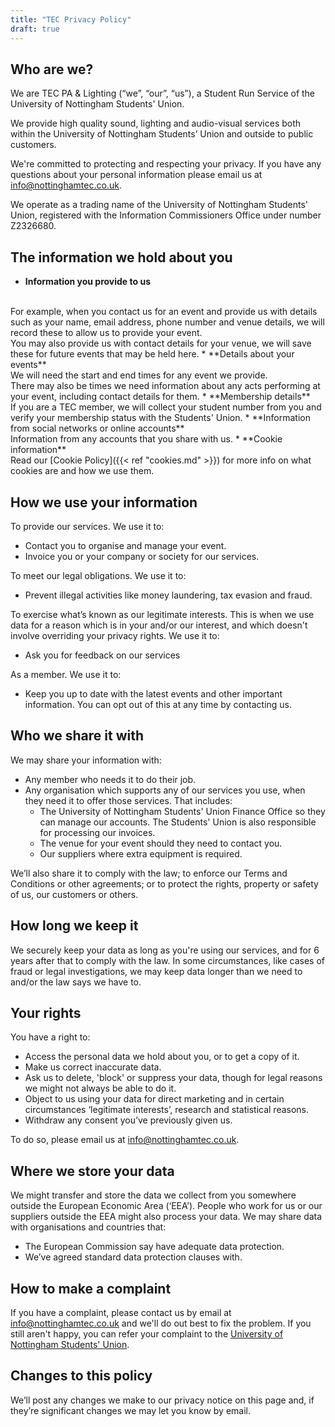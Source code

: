 ```yaml
---
title: "TEC Privacy Policy"
draft: true
---
```


## Who are we?
We are TEC PA & Lighting (“we”, “our”, “us”), a Student Run Service of the University of Nottingham Students' Union.

We provide high quality sound, lighting and audio-visual services both within the University of Nottingham Students’ Union and outside to public customers.

We're committed to protecting and respecting your privacy. 
If you have any questions about your personal information please email us at [info@nottinghamtec.co.uk](mailto:info@nottinghamtec.co.uk).

We operate as a trading name of the University of Nottingham Students' Union, registered with the Information Commissioners Office under number Z2326680.


## The information we hold about you

* **Information you provide to us**
<br>
For example, when you contact us for an event and provide us with details such as your name, email address, phone number and venue details, we will record these to allow us to provide your event.
<br>
You may also provide us with contact details for your venue, we will save these for future events that may be held here.
* **Details about your events**
<br>
We will need the start and end times for any event we provide.
<br>
There may also be times we need information about any acts performing at your event, including contact details for them.
* **Membership details** 
<br>
If you are a TEC member, we will collect your student number from you and verify your membership status with the Students' Union.
* **Information from social networks or online accounts**
<br>
Information from any accounts that you share with us.
* **Cookie information**
<br>
Read our [Cookie Policy]({{< ref "cookies.md" >}}) for more info on what cookies are and how we use them.

## How we use your information
To provide our services. We use it to:

* Contact you to organise and manage your event.
* Invoice you or your company or society for our services.

To meet our legal obligations. We use it to:
* Prevent illegal activities like money laundering, tax evasion and fraud.

To exercise what’s known as our legitimate interests. This is when we use data for a reason which is in your and/or our interest, and which doesn't involve overriding your privacy rights. We use it to:
* Ask you for feedback on our services

As a member. We use it to:
* Keep you up to date with the latest events and other important information. You can opt out of this at any time by contacting us.

## Who we share it with
We may share your information with:

* Any member who needs it to do their job.
* Any organisation which supports any of our services you use, when they need it to offer those services. That includes:
    * The University of Nottingham Students' Union Finance Office so they can manage our accounts. The Students' Union is also responsible for processing our invoices.
    * The venue for your event should they need to contact you.
    * Our suppliers where extra equipment is required.

We’ll also share it to comply with the law; to enforce our Terms and Conditions or other agreements; or to protect the rights, property or safety of us, our customers or others.

## How long we keep it
We securely keep your data as long as you're using our services, and for 6 years after that to comply with the law.
In some circumstances, like cases of fraud or legal investigations, we may keep data longer than we need to and/or the law says we have to.

## Your rights
You have a right to:

* Access the personal data we hold about you, or to get a copy of it.
* Make us correct inaccurate data.
* Ask us to delete, 'block' or suppress your data, though for legal reasons we might not always be able to do it.
* Object to us using your data for direct marketing and in certain circumstances ‘legitimate interests’, research and statistical reasons.
* Withdraw any consent you’ve previously given us.

To do so, please email us at [info@nottinghamtec.co.uk](mailto:info@nottinghamtec.co.uk).

## Where we store your data
We might transfer and store the data we collect from you somewhere outside the European Economic Area (‘EEA’). 
People who work for us or our suppliers outside the EEA might also process your data. 
We may share data with organisations and countries that:

* The European Commission say have adequate data protection.
* We’ve agreed standard data protection clauses with.

## How to make a complaint
If you have a complaint, please contact us by email at [info@nottinghamtec.co.uk](mailto:info@nottinghamtec.co.uk) and we'll do out best to fix the problem.
If you still aren't happy, you can refer your complaint to the [University of Nottingham Students' Union](https://www.su.nottingham.ac.uk/).

## Changes to this policy
We’ll post any changes we make to our privacy notice on this page and, if they’re significant changes we may let you know by email.
